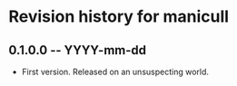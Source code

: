 # Revision history for manicull

## 0.1.0.0 -- YYYY-mm-dd

* First version. Released on an unsuspecting world.
